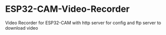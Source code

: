 # ESP32-CAM-Video-Recorder
Video Recorder for ESP32-CAM with http server for config and ftp server to download video
